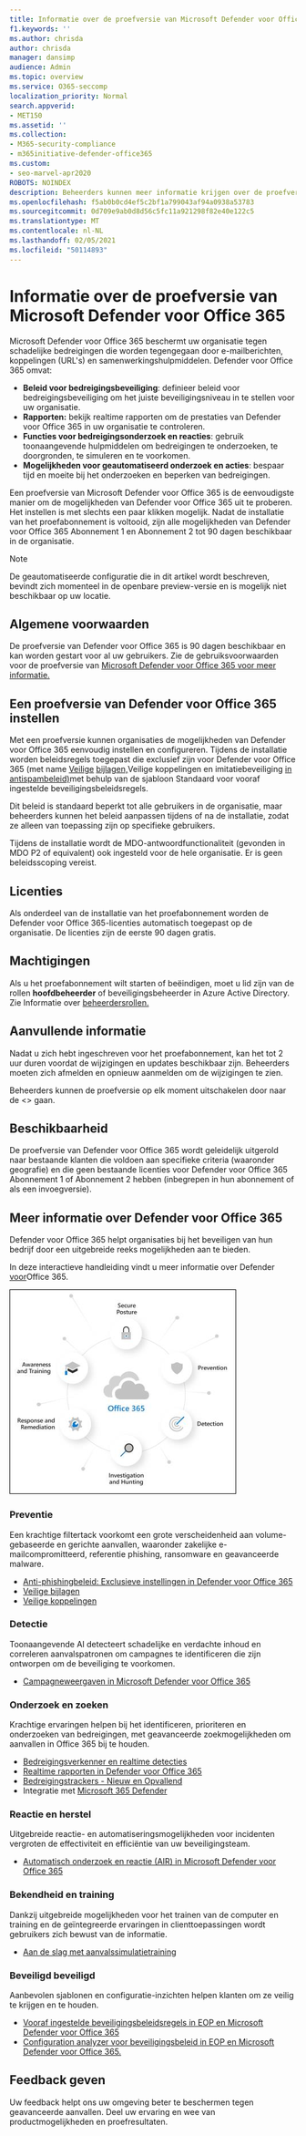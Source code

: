 ```yaml
---
title: Informatie over de proefversie van Microsoft Defender voor Office 365
f1.keywords: ''
ms.author: chrisda
author: chrisda
manager: dansimp
audience: Admin
ms.topic: overview
ms.service: O365-seccomp
localization_priority: Normal
search.appverid:
- MET150
ms.assetid: ''
ms.collection:
- M365-security-compliance
- m365initiative-defender-office365
ms.custom:
- seo-marvel-apr2020
ROBOTS: NOINDEX
description: Beheerders kunnen meer informatie krijgen over de proefversie van Microsoft Defender voor Office 365
ms.openlocfilehash: f5ab0b0cd4ef5c2bf1a799043af94a0938a53783
ms.sourcegitcommit: 0d709e9ab0d8d56c5fc11a921298f82e40e122c5
ms.translationtype: MT
ms.contentlocale: nl-NL
ms.lasthandoff: 02/05/2021
ms.locfileid: "50114893"
---
```

# <a name="about-the-microsoft-defender-for-office-365-trial"></a>Informatie over de proefversie van Microsoft Defender voor Office 365

Microsoft Defender voor Office 365 beschermt uw organisatie tegen schadelijke bedreigingen die worden tegengegaan door e-mailberichten, koppelingen (URL's) en samenwerkingshulpmiddelen. Defender voor Office 365 omvat:

- **Beleid voor bedreigingsbeveiliging**: definieer beleid voor bedreigingsbeveiliging om het juiste beveiligingsniveau in te stellen voor uw organisatie.
- **Rapporten:** bekijk realtime rapporten om de prestaties van Defender voor Office 365 in uw organisatie te controleren.
- **Functies voor bedreigingsonderzoek en reacties**: gebruik toonaangevende hulpmiddelen om bedreigingen te onderzoeken, te doorgronden, te simuleren en te voorkomen.
- **Mogelijkheden voor geautomatiseerd onderzoek en acties**: bespaar tijd en moeite bij het onderzoeken en beperken van bedreigingen.

Een proefversie van Microsoft Defender voor Office 365 is de eenvoudigste manier om de mogelijkheden van Defender voor Office 365 uit te proberen. Het instellen is met slechts een paar klikken mogelijk. Nadat de installatie van het proefabonnement is voltooid, zijn alle mogelijkheden van Defender voor Office 365 Abonnement 1 en Abonnement 2 tot 90 dagen beschikbaar in de organisatie.

> [!NOTE]
> De geautomatiseerde configuratie die in dit artikel wordt beschreven, bevindt zich momenteel in de openbare preview-versie en is mogelijk niet beschikbaar op uw locatie.

## <a name="terms-and-conditions"></a>Algemene voorwaarden

De proefversie van Defender voor Office 365 is 90 dagen beschikbaar en kan worden gestart voor al uw gebruikers. Zie de gebruiksvoorwaarden voor de proefversie van [Microsoft Defender voor Office 365 voor meer informatie.](terms-of-use-defender-for-office-365-trial.md)

## <a name="set-up-a-defender-for-office-365-trial"></a>Een proefversie van Defender voor Office 365 instellen

Met een proefversie kunnen organisaties de mogelijkheden van Defender voor Office 365 eenvoudig instellen en configureren. Tijdens de installatie worden beleidsregels toegepast die exclusief zijn voor Defender voor Office 365 (met name [Veilige](atp-safe-attachments.md) [bijlagen,](atp-safe-links.md)Veilige koppelingen en imitatiebeveiliging [in antispambeleid)](set-up-anti-phishing-policies.md#impersonation-settings-in-anti-phishing-policies-in-microsoft-defender-for-office-365)met behulp van de sjabloon Standaard voor vooraf ingestelde beveiligingsbeleidsregels. [](preset-security-policies.md)

Dit beleid is standaard beperkt tot alle gebruikers in de organisatie, maar beheerders kunnen het beleid aanpassen tijdens of na de installatie, zodat ze alleen van toepassing zijn op specifieke gebruikers.

Tijdens de installatie wordt de MDO-antwoordfunctionaliteit (gevonden in MDO P2 of equivalent) ook ingesteld voor de hele organisatie. Er is geen beleidsscoping vereist.

## <a name="licensing"></a>Licenties

Als onderdeel van de installatie van het proefabonnement worden de Defender voor Office 365-licenties automatisch toegepast op de organisatie. De licenties zijn de eerste 90 dagen gratis.

## <a name="permissions"></a>Machtigingen

Als u het proefabonnement wilt starten of beëindigen,  moet u lid zijn van de rollen **hoofdbeheerder** of beveiligingsbeheerder in Azure Active Directory. Zie Informatie over [beheerdersrollen.](https://docs.microsoft.com/microsoft-365/admin/add-users/about-admin-roles)

## <a name="additional-information"></a>Aanvullende informatie

Nadat u zich hebt ingeschreven voor het proefabonnement, kan het tot 2 uur duren voordat de wijzigingen en updates beschikbaar zijn. Beheerders moeten zich afmelden en opnieuw aanmelden om de wijzigingen te zien.

Beheerders kunnen de proefversie op elk moment uitschakelen door naar de <> gaan.

## <a name="availability"></a>Beschikbaarheid

De proefversie van Defender voor Office 365 wordt geleidelijk uitgerold naar bestaande klanten die voldoen aan specifieke criteria (waaronder geografie) en die geen bestaande licenties voor Defender voor Office 365 Abonnement 1 of Abonnement 2 hebben (inbegrepen in hun abonnement of als een invoegversie).

## <a name="learn-more-about-defender-for-office-365"></a>Meer informatie over Defender voor Office 365

Defender voor Office 365 helpt organisaties bij het beveiligen van hun bedrijf door een uitgebreide reeks mogelijkheden aan te bieden.

In deze interactieve handleiding vindt u meer informatie over Defender [voor](https://techcommunity.microsoft.com/t5/video-hub/protect-your-organization-with-microsoft-365-defender/m-p/1671189)Office 365.

![Conceptuele diagram van Microsoft Defender voor Office 365](../../media/microsoft-defender-for-office-365.png)

### <a name="prevention"></a>Preventie

Een krachtige filtertack voorkomt een grote verscheidenheid aan volume-gebaseerde en gerichte aanvallen, waaronder zakelijke e-mailcompromitteerd, referentie phishing, ransomware en geavanceerde malware.

- [Anti-phishingbeleid: Exclusieve instellingen in Defender voor Office 365](set-up-anti-phishing-policies.md#exclusive-settings-in-anti-phishing-policies-in-microsoft-defender-for-office-365)
- [Veilige bijlagen](atp-safe-attachments.md)
- [Veilige koppelingen](atp-safe-links.md)

### <a name="detection"></a>Detectie

Toonaangevende AI detecteert schadelijke en verdachte inhoud en correleren aanvalspatronen om campagnes te identificeren die zijn ontworpen om de beveiliging te voorkomen.

- [Campagneweergaven in Microsoft Defender voor Office 365](campaigns.md)

### <a name="investigation-and-hunting"></a>Onderzoek en zoeken

Krachtige ervaringen helpen bij het identificeren, prioriteren en onderzoeken van bedreigingen, met geavanceerde zoekmogelijkheden om aanvallen in Office 365 bij te houden.

- [Bedreigingsverkenner en realtime detecties](threat-explorer.md)
- [Realtime rapporten in Defender voor Office 365](view-reports-for-atp.md)
- [Bedreigingstrackers - Nieuw en Opvallend](threat-trackers.md)
- Integratie met [Microsoft 365 Defender](https://docs.microsoft.com/microsoft-365/security/mtp/microsoft-threat-protection)

### <a name="response-and-remediation"></a>Reactie en herstel

Uitgebreide reactie- en automatiseringsmogelijkheden voor incidenten vergroten de effectiviteit en efficiëntie van uw beveiligingsteam.

- [Automatisch onderzoek en reactie (AIR) in Microsoft Defender voor Office 365](office-365-air.md)

### <a name="awareness-and-training"></a>Bekendheid en training

Dankzij uitgebreide mogelijkheden voor het trainen van de computer en training en de geïntegreerde ervaringen in clienttoepassingen wordt gebruikers zich bewust van de informatie.

- [Aan de slag met aanvalssimulatietraining](attack-simulation-training-get-started.md)

### <a name="secure-posture"></a>Beveiligd beveiligd

Aanbevolen sjablonen en configuratie-inzichten helpen klanten om ze veilig te krijgen en te houden.

- [Vooraf ingestelde beveiligingsbeleidsregels in EOP en Microsoft Defender voor Office 365](preset-security-policies.md)
- [Configuration analyzer voor beveiligingsbeleid in EOP en Microsoft Defender voor Office 365.](configuration-analyzer-for-security-policies.md)

## <a name="give-feedback"></a>Feedback geven

Uw feedback helpt ons uw omgeving beter te beschermen tegen geavanceerde aanvallen. Deel uw ervaring en wee van productmogelijkheden en proefresultaten.
